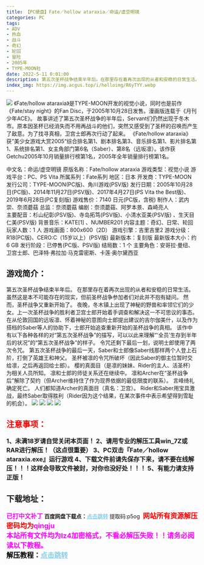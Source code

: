 ```yaml
---
title: 【PC硬盘】Fate／hollow ataraxia／命运/虚空明镜
categories: PC
tags:
- ADV
- 热血
- 战斗
- 奇幻
- 轮回
- 冒险
- 2005年
- TYPE-MOON社
date: 2022-5-11 0:01:00
description: 第五次圣杯战争结束半年后。在那里存在着再次出现的从者和安稳的日常生活。虽然这是本不可能存在的现实，但前圣杯战争参加者们对此并不抱有疑问。然而，圣杯战争又重新开始了。
index_img: https://img.acgus.top/i/helloimg/R6yTYY.webp
---
```

![](https://img.acgus.top/i/helloimg/R6yTYY.webp)
《Fate/hollow ataraxia》是TYPE-MOON开发的视觉小说，同时也是前作《Fate/stay night》的Fan Disc，于2005年10月28日发售。漫画版连载于《月刊少年ACE》。
故事讲述了第五次圣杯战争的半年后，Servant们仍然出现于冬木市。原本因圣杯已经消失而不用再战斗的他们，突然又感受到了圣杯的召唤而产生了敌意。为了找寻真相，卫宫士郎再次行动了起来。
《Fate/hollow ataraxia》获”美少女游戏大赏2005“综合排名第1、剧本排名第3、音乐排名第1、影片排名第1、系统排名第1、女主角部门第6名（Saber）、第8名（远坂凛）。该作获Getchu2005年10月销量排行榜第1名，2005年全年销量排行榜第1名。

中文名：命运/虚空明镜
原版名称：Fate/hollow ataraxia
游戏类型：视觉小说
游戏平台：PC、PS Vita 
所属系列：Fate系列
地区：日本
开发商：TYPE-MOON
发行公司：TYPE-MOON(PC版)、角川游戏(PSV版) 
发行日期：2005年10月28日(PC版)、2014年11月27日(PSV版)、2017年4月27日(PS Vita the Best版)、2019年6月28日(PC复刻版)
游戏售价：7140 日元(PC版，含税)
制作人：武内崇、奈须蘑菇
总监：奈须蘑菇
编剧：奈须蘑菇、阿罗本景、森崎亮人  
主要配音：杉山纪彰(PSV版)、寺岛拓笃(PSV版)、小清水亚美(PSV版) 、生天目仁美(PSV版)
背景音乐：KATE[1]  、NUMBER201
内容主题：奇幻、日常、轮回
玩家人数：1 人 
游戏画面：800x600（2D）
游戏引擎：吉里吉里2
游戏分级：R18(PC版)、CERO:C（15岁以上）(PSV版)
最新版本：复刻版 
最新版本大小：约 6 GB
发行阶段：已停售(PC版、PSV版)
结局数：1 个
主要角色：安哥拉·曼纽、卫宫士郎、巴泽特·弗拉加·马克雷密斯、卡莲·奥尔黛西亚

## 游戏简介：
第五次圣杯战争结束半年后。
在那里存在着再次出现的从者和安稳的日常生活。虽然这是本不可能存在的现实，但前圣杯战争参加者们对此并不抱有疑问。
然而，圣杯战争又重新开始了。
夜晚，冬木镇上出现了神秘的野兽和率领它们的少女。上一次圣杯战争的胜利者卫宫士郎开始着手调查和解决这一不可思议的事态。
在从伦敦回国的远坂凛、怀着神秘的意图向士郎提出建议的吉尔伽美什，以及作为搭档的Saber等人的协助下，士郎开始追查重新开始的圣杯战争的真相。
该作中有以下各种各样的对“第五次圣杯战争”的描写，可以以此来理解“‘全员’生存到半年后的状况”的“第五次圣杯战争”的样子。
令咒还剩下最后一划，说明士郎使用了两次令咒。
第五次圣杯战争的最后一天，Saber和士郎像Saber线那样两个人登上石阶，打倒了英雄王和神父。
圣杯被凛的令咒所破坏（因此Saber的御主位暂时交给凛，之后再返回给士郎）。
樱的真面目（是凛的妹妹、Rider的主人、活圣杯）为相关人员所知。
凛和士郎的师徒关系还在继续中。
凛和Archer在“圣杯战争后”解除了契约（但Archer维持住了作为现界依据的最低限度的联系）。
言峰绮礼确定死亡。
人们都知道Archer的真面目（真名：卫宫）。
Rider和Saber用宝具激战，最终Saber取得胜利（Rider因为这个结果，在某次事件中表示希望得到雪耻的机会）。
![](https://img.acgus.top/i/helloimg/R6yl5u.webp)
![](https://img.acgus.top/i/helloimg/R6yHzt.webp)
![](https://img.acgus.top/i/helloimg/R6yniQ.webp)
![](https://img.acgus.top/i/helloimg/R6y2vE.webp)




## <font color=#FF0000 >注意事项：</font>
<font size=3><b>1、未满18岁请自觉关闭本页面！
2、请用专业的解压工具win_7Z或RAR进行解压！（这点很重要）
3、PC双击『Fate／hollow ataraxia.exe』运行游戏
4、下载文件前请先保存下来，请不要在线解压！！！这样会导致文件被封，对你也没好处！！！
5、有能力请支持正版！</b></font>

## 下载地址：
<font color=#FF00FF size=3><b>已打中文补丁</b></font>
<b>百度网盘下载点：</b><a href="https://pan.baidu.com/s/13jASfCpXDELz3JZioW7Zig?pwd=p5og" style="color: #87CEEB;"><b>点击跳转</b></a> 提取码:p5og
<a style="padding: 0" href="https://post.qingju.org/AD/"><img style="max-width:100%" src="https://img.acgus.top/i/2024/07/478f689b8021d8d499ab43d21acf137a.gif" alt=""></a>
<b><font color=#FF0000 size=4>网站所有资源解压密码均为</b></font><b><font color=#FF00FF size=4>qingju</font><font color=#FF0000 ></font></b><br><b><font color=#FF00FF size=4>本站所有文件均为lz4加密格式，不看必解压失败！！请务必阅读以下教程。</b></font><br><b><font color=#000 size=4>解压教程：</b><a href="https://post.qingju.org/tutorial/000/" style="color: #87CEEB;"><b>点击跳转</b></a>